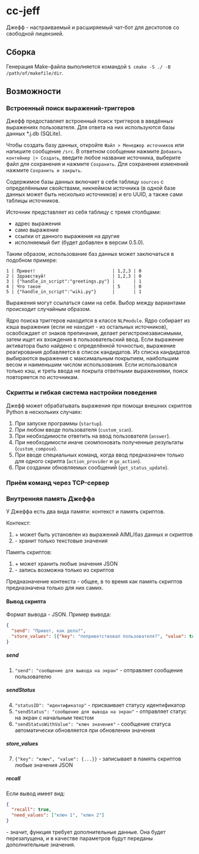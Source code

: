 # cc-jeff

Джефф - настраиваемый и расширяемый чат-бот для десктопов со свободной лицензией.

## Сборка

Генерация Make-файла выполняется командой `$ cmake -S ./ -B /path/of/makefile/dir`.

## Возможности

### Встроенный поиск выражений-триггеров

Джефф предоставляет встроенный поиск триггеров в введённых выражениях пользователя. Для ответа на них используются базы данных \*.j.db (SQLite).

Чтобы создать базу данных, откройте `Файл > Менеджер источников` или напишите сообщение `/src`. В ответном сообщении нажмите `Добавить контейнер |> Создать`, введите любое название источника, выберите файл для сохранения и нажмите `Сохранить`. Для сохранения изменений нажмите `Сохранить и закрыть`.

Содержимое базы данных включает в себя таблицу `sources` с определёнными свойствами, никнеймом источника (в одной базе данных может быть несколько источников) и его UUID, а также сами таблицы источников.

Источник представляет из себя таблицу с тремя столбцами: 

- адрес выражения
- само выражение
- ссылки от данного выражения на другие
- исполняемый бит (будет добавлен в версии 0.5.0).

Таким образом, использование баз данных может заключаться в подобном примере:

```
1 | Привет!                             | 1,2,3 | 0
2 | Здравствуй!                         | 1,2,3 | 0
3 | {"handle_in_script":"greetings.py"} |       | 1
4 | Что такое                           | 5     | 0
5 | {"handle_in_script":"wiki.py"}      |       | 1
```

Выражения могут ссылаться сами на себя. Выбор между вариантами происходит случайным образом.

Ядро поиска триггеров находится в классе `NLPmodule`. Ядро собирает из кэша выражения (если не находит - из остальных источников), освобождает от знаков препинания, делает регистронезависимыми, затем ищет их вхождения в пользовательский ввод. Если выражение активатора было найдено с определённой точностью, выражение реагирования добавляется в список кандидатов. Из списка кандидатов выбираются выражения с максимальным покрытием, наибольшим весом и наименьшим числом использования. Если использовался только кэш, и треть ввода не покрыта ответными выражениями, поиск повторяется по источникам.

### Скрипты и гибкая система настройки поведения

Джефф может обрабатывать выражения при помощи внешних скриптов Python в нескольких случаях:

1. При запуске программы (`startup`).
2. При любом вводе пользователя (`custom_scan`).
3. При необходимости ответить на ввод пользователя (`answer`).
4. При необходимости иначе скомпоновать полученные результаты (`custom_compose`).
5. При вводе специальных команд, когда ввод предназначен только для одного скрипта (`action_provider` и `go_action`).
6. При создании обновляемых сообщений (`get_status_update`).

### Приём команд через TCP-сервер



### Внутренняя память Джеффа

У Джеффа есть два вида памяти: контекст и память скриптов.

Контекст:

1. \+ может быть установлен из выражений AIML/баз данных и скриптов
2. \- хранит только текстовые значения

Память скриптов:

1. \+ может хранить любые значения JSON
2. \- запись возможна только из скриптов

Предназначение контекста - общее, в то время как память скриптов предназначена только для них самих.



#### Вывод скрипта

Формат вывода - JSON. Пример вывода:

```json
{
  "send": "Привет, как дела?",
  "store_values": [{"key": "поприветствовал пользователя?", "value": true}]
}
```

##### send

1. `"send": "сообщение для вывода на экран"` - отправляет сообщение пользователю

##### sendStatus

4. `"statusID": "идентификатор"` - присваивает статусу идентификатор
5. `"sendStatus": "сообщение для вывода на экран"` - отправляет статус на экран с начальным текстом
6. `"sendStatusWithValue": "ключ значения"` - сообщение статуса автоматически обновляется при обновлении значения

##### store_values

7. `{"key": "ключ", "value": {...}}` - записывает в память скриптов любые значения JSON

##### recall

Если вывод имеет вид:

```json
{
  "recall": true,
  "need_values": ["ключ 1", "ключ 2"]
}
```

\- значит, функция требует дополнительные данные. Она будет перезапущена, и в качестве параметров будут переданы дополнительные значения.

